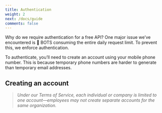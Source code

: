```yaml
---
title: Authentication
weight: 2
next: /docs/guide
comments: false
---
```


Why do we require authentication for a free API? One major issue we’ve encountered is 🤖 BOTS consuming the entire daily request limit. To prevent this, we enforce authentication.

To authenticate, you’ll need to create an account using your mobile phone number. This is because temporary phone numbers are harder to generate than temporary email addresses.

## Creating an account



> *Under our Terms of Service, each individual or company is limited to one account—employees may not create separate accounts for the same organization.*